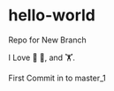 # hello-world

Repo for New Branch

I Love :chocolate_bar: :hamburger:, and :weight_lifting:.

First Commit in to master_1
